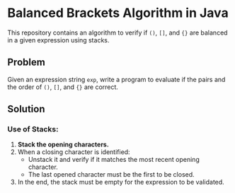 # Balanced Brackets Algorithm in Java

This repository contains an algorithm to verify if `()`, `[]`, and `{}` are balanced in a given expression using stacks.

## Problem

Given an expression string `exp`, write a program to evaluate if the pairs and the order of `()`, `[]`, and `{}` are correct.

## Solution

### Use of Stacks:

1. **Stack the opening characters.**
2. When a closing character is identified:
    - Unstack it and verify if it matches the most recent opening character.
    - The last opened character must be the first to be closed.
3. In the end, the stack must be empty for the expression to be validated.

